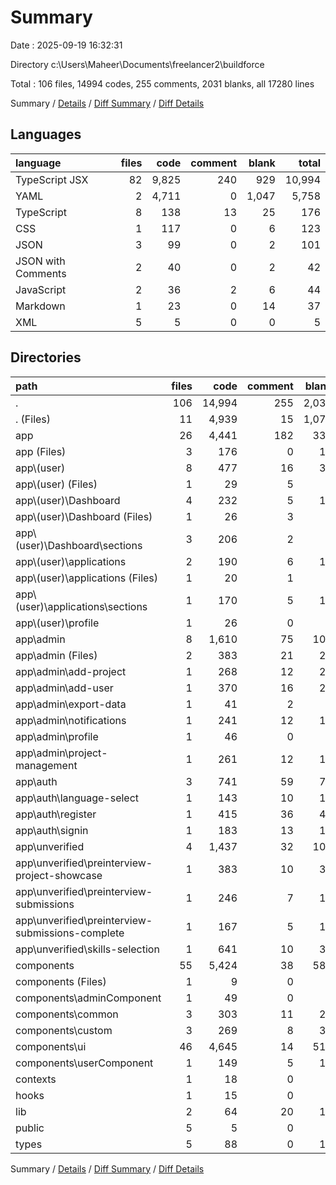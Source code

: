 # Summary

Date : 2025-09-19 16:32:31

Directory c:\\Users\\Maheer\\Documents\\freelancer2\\buildforce

Total : 106 files,  14994 codes, 255 comments, 2031 blanks, all 17280 lines

Summary / [Details](details.md) / [Diff Summary](diff.md) / [Diff Details](diff-details.md)

## Languages
| language | files | code | comment | blank | total |
| :--- | ---: | ---: | ---: | ---: | ---: |
| TypeScript JSX | 82 | 9,825 | 240 | 929 | 10,994 |
| YAML | 2 | 4,711 | 0 | 1,047 | 5,758 |
| TypeScript | 8 | 138 | 13 | 25 | 176 |
| CSS | 1 | 117 | 0 | 6 | 123 |
| JSON | 3 | 99 | 0 | 2 | 101 |
| JSON with Comments | 2 | 40 | 0 | 2 | 42 |
| JavaScript | 2 | 36 | 2 | 6 | 44 |
| Markdown | 1 | 23 | 0 | 14 | 37 |
| XML | 5 | 5 | 0 | 0 | 5 |

## Directories
| path | files | code | comment | blank | total |
| :--- | ---: | ---: | ---: | ---: | ---: |
| . | 106 | 14,994 | 255 | 2,031 | 17,280 |
| . (Files) | 11 | 4,939 | 15 | 1,074 | 6,028 |
| app | 26 | 4,441 | 182 | 333 | 4,956 |
| app (Files) | 3 | 176 | 0 | 16 | 192 |
| app\\(user) | 8 | 477 | 16 | 37 | 530 |
| app\\(user) (Files) | 1 | 29 | 5 | 4 | 38 |
| app\\(user)\\Dashboard | 4 | 232 | 5 | 14 | 251 |
| app\\(user)\\Dashboard (Files) | 1 | 26 | 3 | 5 | 34 |
| app\\(user)\\Dashboard\\sections | 3 | 206 | 2 | 9 | 217 |
| app\\(user)\\applications | 2 | 190 | 6 | 13 | 209 |
| app\\(user)\\applications (Files) | 1 | 20 | 1 | 3 | 24 |
| app\\(user)\\applications\\sections | 1 | 170 | 5 | 10 | 185 |
| app\\(user)\\profile | 1 | 26 | 0 | 6 | 32 |
| app\\admin | 8 | 1,610 | 75 | 108 | 1,793 |
| app\\admin (Files) | 2 | 383 | 21 | 28 | 432 |
| app\\admin\\add-project | 1 | 268 | 12 | 20 | 300 |
| app\\admin\\add-user | 1 | 370 | 16 | 22 | 408 |
| app\\admin\\export-data | 1 | 41 | 2 | 4 | 47 |
| app\\admin\\notifications | 1 | 241 | 12 | 14 | 267 |
| app\\admin\\profile | 1 | 46 | 0 | 2 | 48 |
| app\\admin\\project-management | 1 | 261 | 12 | 18 | 291 |
| app\\auth | 3 | 741 | 59 | 72 | 872 |
| app\\auth\\language-select | 1 | 143 | 10 | 14 | 167 |
| app\\auth\\register | 1 | 415 | 36 | 43 | 494 |
| app\\auth\\signin | 1 | 183 | 13 | 15 | 211 |
| app\\unverified | 4 | 1,437 | 32 | 100 | 1,569 |
| app\\unverified\\preinterview-project-showcase | 1 | 383 | 10 | 34 | 427 |
| app\\unverified\\preinterview-submissions | 1 | 246 | 7 | 16 | 269 |
| app\\unverified\\preinterview-submissions-complete | 1 | 167 | 5 | 14 | 186 |
| app\\unverified\\skills-selection | 1 | 641 | 10 | 36 | 687 |
| components | 55 | 5,424 | 38 | 588 | 6,050 |
| components (Files) | 1 | 9 | 0 | 2 | 11 |
| components\\adminComponent | 1 | 49 | 0 | 4 | 53 |
| components\\common | 3 | 303 | 11 | 27 | 341 |
| components\\custom | 3 | 269 | 8 | 30 | 307 |
| components\\ui | 46 | 4,645 | 14 | 511 | 5,170 |
| components\\userComponent | 1 | 149 | 5 | 14 | 168 |
| contexts | 1 | 18 | 0 | 5 | 23 |
| hooks | 1 | 15 | 0 | 5 | 20 |
| lib | 2 | 64 | 20 | 11 | 95 |
| public | 5 | 5 | 0 | 0 | 5 |
| types | 5 | 88 | 0 | 15 | 103 |

Summary / [Details](details.md) / [Diff Summary](diff.md) / [Diff Details](diff-details.md)